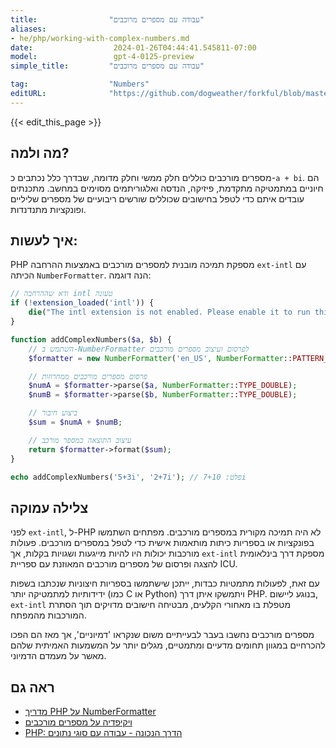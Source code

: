 ```yaml
---
title:                "עבודה עם מספרים מרוכבים"
aliases:
- he/php/working-with-complex-numbers.md
date:                  2024-01-26T04:44:41.545811-07:00
model:                 gpt-4-0125-preview
simple_title:         "עבודה עם מספרים מרוכבים"

tag:                  "Numbers"
editURL:              "https://github.com/dogweather/forkful/blob/master/content/he/php/working-with-complex-numbers.md"
---
```


{{< edit_this_page >}}

## מה ולמה?
מספרים מורכבים כוללים חלק ממשי וחלק מדומה, שבדרך כלל נכתבים כ-`a + bi`. הם חיוניים במתמטיקה מתקדמת, פיזיקה, הנדסה ואלגוריתמים מסוימים במחשב. מתכנתים עובדים איתם כדי לטפל בחישובים שכוללים שורשים ריבועיים של מספרים שליליים ופונקציות מתנדנדות.

## איך לעשות:
PHP מספקת תמיכה מובנית למספרים מורכבים באמצעות ההרחבה `ext-intl` עם הכיתה `NumberFormatter`. הנה דוגמה:

```php
// ודא שההרחבה intl טעונה
if (!extension_loaded('intl')) {
    die("The intl extension is not enabled. Please enable it to run this code.");
}

function addComplexNumbers($a, $b) {
    // השתמש ב-NumberFormatter לפרסום ועיצוב מספרים מורכבים
    $formatter = new NumberFormatter('en_US', NumberFormatter::PATTERN_RULEBASED, 'i = -1;');

    // פרסום מספרים מורכבים ממחרוזות
    $numA = $formatter->parse($a, NumberFormatter::TYPE_DOUBLE);
    $numB = $formatter->parse($b, NumberFormatter::TYPE_DOUBLE);

    // ביצוע חיבור
    $sum = $numA + $numB;

    // עיצוב התוצאה כמספר מורכב
    return $formatter->format($sum);
}

echo addComplexNumbers('5+3i', '2+7i'); // פלט: 7+10i
```

## צלילה עמוקה
לפני `ext-intl`, ל-PHP לא היה תמיכה מקורית במספרים מורכבים. מפתחים השתמשו בפונקציות או בספריות כיתות מותאמות אישית כדי לטפל במספרים מורכבים. פעולות מורכבות יכולות היו להיות מייגעות ושגויות בקלות, אך `ext-intl` מספקת דרך בינלאומית להצגה ופרסום של מספרים מורכבים המאוזנת עם ספריית ICU.

עם זאת, לפעולות מתמטיות כבדות, ייתכן שישתמשו בספריות חיצוניות שנכתבו בשפות ידידותיות למתמטיקה יותר (כמו C או Python) ויתמשקו איתן דרך PHP. בנוגע ליישום, `ext-intl` מטפלת בו מאחורי הקלעים, מבטיחה חישובים מדויקים תוך הסתרת המורכבות מהמפתח.

מספרים מורכבים נחשבו בעבר לבעייתיים משום שנקראו 'דמיוניים', אך מאז הם הפכו להכרחיים במגוון תחומים מדעיים ומתמטיים, מגלים יותר על המשמעות האמיתית שלהם מאשר על מעמדם הדמיוני.

## ראה גם
- [מדריך PHP על NumberFormatter](https://www.php.net/manual/en/class.numberformatter.php)
- [ויקיפדיה על מספרים מורכבים](https://en.wikipedia.org/wiki/Complex_number)
- [PHP: הדרך הנכונה - עבודה עם סוגי נתונים](https://phptherightway.com/#data_types)
